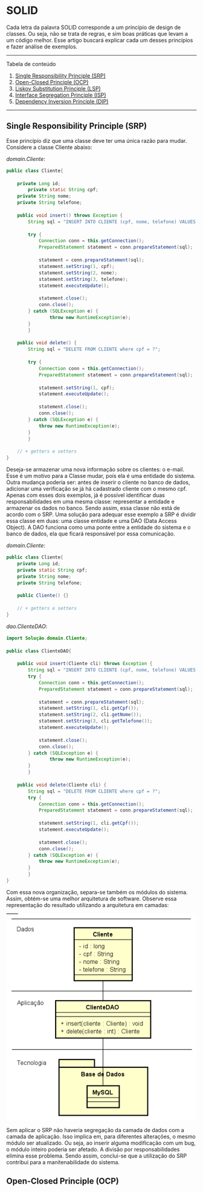 # SOLID

Cada letra da palavra SOLID corresponde a um princípio de design de classes. Ou seja, não se trata de regras, e sim boas práticas que levam a um código melhor. Esse artigo buscará explicar cada um desses princípios e fazer análise de exemplos.

*******
Tabela de conteúdo 
 1. [Single Responsibility Principle (SRP)](#srp)
 2. [Open-Closed Principle (OCP)](#ocp)
 3. [Liskov Substitution Principle (LSP)](#lsp)
 4. [Interface Segregation Principle (ISP)](#isp)
 5. [Dependency Inversion Principle (DIP)](#dip)

*******
<div id='srp'/>  

## Single Responsibility Principle (SRP)

Esse princípio diz que uma classe deve ter uma única razão para mudar.
Considere a classe Cliente abaixo:

*domain.Cliente*:

```java
public class Cliente{

	private Long id;
    	private static String cpf;
	private String nome;
	private String telefone;
	
	public void insert() throws Exception {
		String sql = "INSERT INTO CLIENTE (cpf, nome, telefone) VALUES (?, ?, ?)";

		try {
			Connection conn = this.getConnection();
			PreparedStatement statement = conn.prepareStatement(sql);

			statement = conn.prepareStatement(sql);
			statement.setString(1, cpf);
			statement.setString(2, nome);
			statement.setString(3, telefone);
			statement.executeUpdate();
	
			statement.close();
			conn.close();
		} catch (SQLException e) {
		    	throw new RuntimeException(e);
		}
    	}
	
	public void delete() {
		String sql = "DELETE FROM CLIENTE where cpf = ?";

		try {
			Connection conn = this.getConnection();
			PreparedStatement statement = conn.prepareStatement(sql);

			statement.setString(1, cpf);
			statement.executeUpdate();

			statement.close();
			conn.close();
		} catch (SQLException e) {
			throw new RuntimeException(e);
		}
    	}
	
	// + getters e setters
}

```

Deseja-se armazenar uma nova informação sobre os clientes: o e-mail. Esse é um motivo para a Classe mudar, pois ela é uma entidade do sistema. Outra mudança poderia ser: antes de inserir o cliente no banco de dados, adicionar uma verificação se já há cadastrado cliente com o mesmo cpf. Apenas com esses dois exemplos, já é possível identificar duas responsabilidades em uma mesma classe: representar a entidade e armazenar os dados no banco. Sendo assim, essa classe não está de acordo com o SRP.
Uma solução para adequar esse exemplo a SRP é dividir essa classe em duas: uma classe entidade e uma DAO (Data Access Object). A DAO funciona como uma ponte entre a entidade do sistema e o banco de dados, ela que ficará responsável por essa comunicação.

*domain.Cliente*:

```java
public class Cliente{
	private Long id;
	private static String cpf;
	private String nome;
	private String telefone;
	
	public Cliente() {}
	
	// + getters e setters
}
```

*dao.ClienteDAO*:

```java
import Solução.domain.Cliente;

public class ClienteDAO{

	public void insert(Cliente cli) throws Exception {
		String sql = "INSERT INTO CLIENTE (cpf, nome, telefone) VALUES (?, ?, ?)";
		try {
			Connection conn = this.getConnection();
			PreparedStatement statement = conn.prepareStatement(sql);

			statement = conn.prepareStatement(sql);
			statement.setString(1, cli.getCpf());
			statement.setString(2, cli.getNome());
			statement.setString(3, cli.getTelefone());
			statement.executeUpdate();
	
			statement.close();
			conn.close();
		} catch (SQLException e) {
		    	throw new RuntimeException(e);
		}
    	}
	
	public void delete(Cliente cli) {
		String sql = "DELETE FROM CLIENTE where cpf = ?";
		try {
			Connection conn = this.getConnection();
			PreparedStatement statement = conn.prepareStatement(sql);

			statement.setString(1, cli.getCpf());
			statement.executeUpdate();

			statement.close();
			conn.close();
		} catch (SQLException e) {
			throw new RuntimeException(e);
		}
    	}
}
```

Com essa nova organização, separa-se também os módulos do sistema. Assim, obtém-se uma melhor arquitetura de software. Observe essa representação do resultado utilizando a arquitetura em camadas:

<img src="/img/imagem_2021-11-25_021520.png" alt="My cool logo"/>

Sem aplicar o SRP não haveria segregação da camada de dados com a camada de aplicação. Isso implica em, para diferentes alterações, o mesmo módulo ser atualizado. Ou seja, ao inserir alguma modificação com um bug, o módulo inteiro poderia ser afetado. A divisão por responsabilidades elimina esse problema. Sendo assim, conclui-se que a utilização do SRP contribui para a manitenabilidade do sistema.

<div id='ocp'/> 

## Open-Closed Principle (OCP)

<div id='lsp'/>

<div id='isp'/>

<div id='dip'/> 

